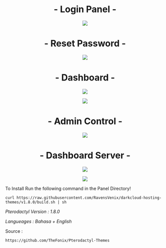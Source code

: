 <h1 align="center">
- Login Panel - <br></h1>
<p align="center">
<img src="https://a.uguu.se/AOVkMDEG.PNG"/>
</p>
<h1 align="center">
- Reset Password - <br></h1>
<p align="center">
<img src="https://a.uguu.se/btpHkRWo.PNG"/>
</p>
<h1 align="center">
- Dashboard - <br></h1>
<p align="center">
<img src="https://a.uguu.se/wbnqjUuk.PNG"/>
</p>
<p align="center">
<img src="https://a.uguu.se/hrKNhkTm.PNG"/>
</p>
<h1 align="center">
- Admin Control - <br></h1>
<p align="center">
<img src="https://a.uguu.se/CPYboAea.PNG"/>
</p>
<h1 align="center">
- Dashboard Server - <br></h1>
<p align="center">
<img src="https://a.uguu.se/SKeKhVvM.PNG"/>
</p>
<p align="center">
<img src="https://a.uguu.se/HMbGUwqX.PNG"/>
</p>


To Install Run the following command in the Panel Directory!
```
curl https://raw.githubusercontent.com/RavensVenix/darkcloud-hosting-themes/v1.8.0/build.sh | sh
```

*Pterodactyl Version : 1.8.0*

*Langueages : Bahasa + English*

Source :
```
https://github.com/TheFonix/Pterodactyl-Themes
```
